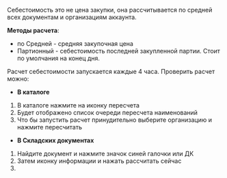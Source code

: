 Себестоимость это не цена закупки, она рассчитывается по средней всех документам и организациям аккаунта.

**Методы расчета**:
- по Средней - средняя закупочная цена
- Партионный - себестоимость последней закупленной партии. Стоит по умолчания на конец дня.  

Расчет себестоимости запускается каждые 4 часа. Проверить расчет можно:
- **В каталоге**
1. В каталоге нажмите на иконку пересчета
2. Будет отображено список очереди  пересчета наименований
3. Что бы запустить расчет принудительно выберите организацию и нажмите пересчитать
- **В Складских документах**
1. Найдите документ и нажмите значок синей галочки или ДК
2. Затем иконку информации  и нажать рассчитать сейчас 
3. 